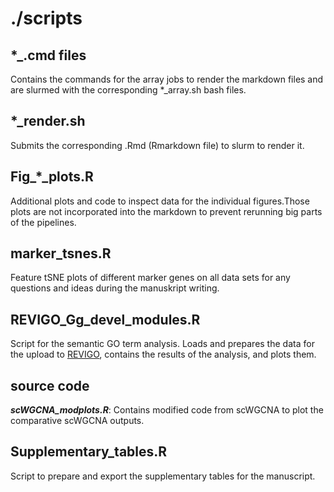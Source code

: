 # ./scripts

## *_.cmd files

Contains the commands for the array jobs to render the markdown files and are slurmed with the corresponding *_array.sh bash files.

## *_render.sh

Submits the corresponding .Rmd (Rmarkdown file) to slurm to render it.

## Fig_*_plots.R

Additional plots and code to inspect data for the individual figures.Those plots are not incorporated into the markdown to prevent rerunning big parts of the pipelines.

## marker_tsnes.R

Feature tSNE plots of different marker genes on all data sets for any questions and ideas during the manuskript writing.

## REVIGO_Gg_devel_modules.R

Script for the semantic GO term analysis. Loads and prepares the data for the upload to [REVIGO](http://revigo.irb.hr/), contains the results of the analysis, and plots them.

## source code

  ***scWGCNA_modplots.R***: Contains modified code from scWGCNA to plot the comparative scWGCNA outputs.
 
## Supplementary_tables.R

Script to prepare and export the supplementary tables for the manuscript.



